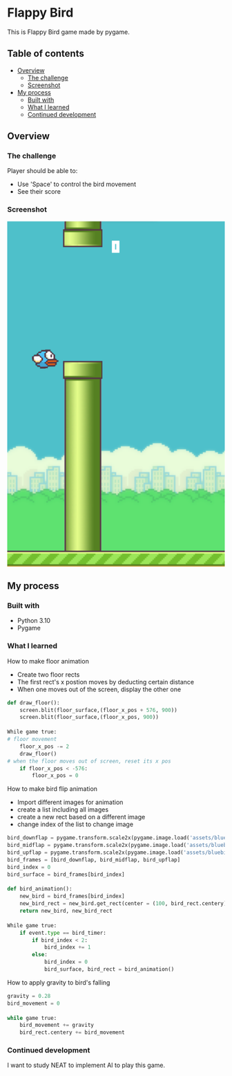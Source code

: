# Flappy Bird

This is Flappy Bird game made by pygame. 

## Table of contents

- [Overview](#overview)
  - [The challenge](#the-challenge)
  - [Screenshot](#screenshot)
- [My process](#my-process)
  - [Built with](#built-with)
  - [What I learned](#what-i-learned)
  - [Continued development](#continued-development)

## Overview

### The challenge

Player should be able to:

- Use 'Space' to control the bird movement
- See their score

### Screenshot

![screenshot](https://github.com/erinchocolate/build-my-own-x/blob/master/Game/python-flappy-bird/screenshot.png)


## My process

### Built with

- Python 3.10
- Pygame

### What I learned

How to make floor animation

- Create two floor rects
- The first rect's x postion moves by deducting certain distance
- When one moves out of the screen, display the other one

```python
def draw_floor():
	screen.blit(floor_surface,(floor_x_pos + 576, 900))
	screen.blit(floor_surface,(floor_x_pos, 900))

While game true:
# floor movement
	floor_x_pos -= 2
	draw_floor()
# when the floor moves out of screen, reset its x pos
	if floor_x_pos < -576:
		floor_x_pos = 0
```
How to make bird flip animation

- Import different images for animation
- create a list including all images
- create a new rect based on a different image
- change index of the list to change image

```python
bird_downflap = pygame.transform.scale2x(pygame.image.load('assets/bluebird-downflap.png').convert_alpha())
bird_midflap = pygame.transform.scale2x(pygame.image.load('assets/bluebird-midflap.png').convert_alpha())
bird_upflap = pygame.transform.scale2x(pygame.image.load('assets/bluebird-upflap.png').convert_alpha())
bird_frames = [bird_downflap, bird_midflap, bird_upflap]
bird_index = 0
bird_surface = bird_frames[bird_index]

def bird_animation():
	new_bird = bird_frames[bird_index]
	new_bird_rect = new_bird.get_rect(center = (100, bird_rect.centery))
	return new_bird, new_bird_rect

While game true:
	if event.type == bird_timer:
		if bird_index < 2:
			bird_index += 1
		else:
			bird_index = 0
			bird_surface, bird_rect = bird_animation()
```

How to apply gravity to bird's falling

```python
gravity = 0.28
bird_movement = 0

while game true:
	bird_movement += gravity
	bird_rect.centery += bird_movement
```

### Continued development

I want to study NEAT to implement AI to play this game.
